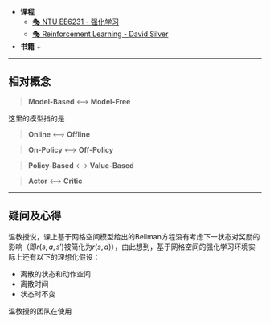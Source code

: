 
+ **课程**
	+ [🎭 NTU EE6231 - 强化学习](🎭%20EE6231%20-%20Reinforcement%20Learning.md)
	+ [🎭 Reinforcement Learning - David Silver](👁‍🗨%20Reinforcement%20Learning%20-%20David%20Silver.md)
+ **书籍**
	+ 





---
## 相对概念

> **Model-Based** <--> **Model-Free** 

这里的模型指的是



> **Online** <--> **Offline**

> **On-Policy** <--> **Off-Policy**

> **Policy-Based** <--> **Value-Based**

> **Actor** <--> **Critic**



---
## 疑问及心得

温教授说，课上基于网格空间模型给出的Bellman方程没有考虑下一状态对奖励的影响（即$r(s,a,s')$被简化为$r(s,a)$），由此想到，基于网格空间的强化学习环境实际上还有以下的理想化假设：

+ 离散的状态和动作空间
+ 离散时间
+ 状态时不变

温教授的团队在使用